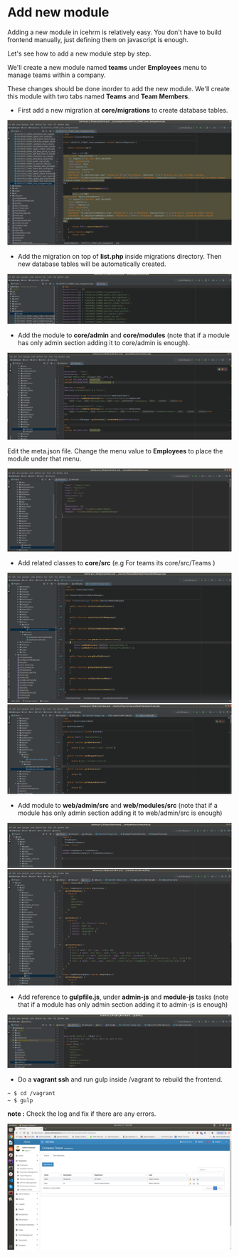 # Add new module

Adding a new module in icehrm is relatively easy. You don't have to build frontend manually, just defining them on javascript is enough.  

Let's see how to add a new module step by step.  
  
We'll create a new module named **teams** under **Employees** menu to manage teams within a company.

These changes should be done inorder to add the new module.
We'll create this module with two tabs named **Teams** and **Team Members**.
- First add a new migration at **core/migrations** to create database tables.  

<img  src="assets/migration.png">
  
- Add the migration on top of **list.php** inside migrations directory. Then new database tables will be automatically created.   

<img  src="assets/list.png">

  
- Add the module to **core/admin** and **core/modules** (note that if a module has only admin section adding it to core/admin is enough).    

<img  src="assets/core-index.png">  

Edit the meta.json file. Change the menu value to **Employees** to place the module under that menu.  
 
<img  src="assets/meta-json.png">

  

- Add related classes to **core/src** (e.g For teams its core/src/Teams )

<img  src="assets/teamadminmanager.png">
  
    
<img  src="assets/employeeteams.png">

  

- Add module to **web/admin/src** and **web/modules/src** (note that if a module has only admin section adding it to web/admin/src is enough)

<img  src="assets/web-index.png">  
  
    
<img  src="assets/web-lib.png">

  
- Add reference to **gulpfile.js**, under **admin-js** and **module-js** tasks (note that if a module has only admin section adding it to admin-js is enough)

<img  src="assets/gulpfile.png">

  
- Do a **vagrant ssh** and run gulp inside /vagrant to rebuild the frontend.
```
~ $ cd /vagrant
~ $ gulp
```

**note :** Check the log and fix if there are any errors.
  
   
   
 <img  src="assets/team-module.png">

 
